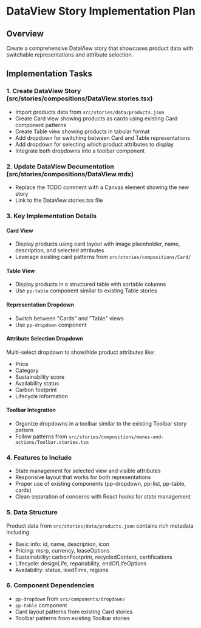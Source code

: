 # DataView Story Implementation Plan

## Overview
Create a comprehensive DataView story that showcases product data with switchable representations and attribute selection.

## Implementation Tasks

### 1. Create DataView Story (src/stories/compositions/DataView.stories.tsx)
- Import products data from `src/stories/data/products.json`
- Create Card view showing products as cards using existing Card component patterns
- Create Table view showing products in tabular format
- Add dropdown for switching between Card and Table representations
- Add dropdown for selecting which product attributes to display
- Integrate both dropdowns into a toolbar component

### 2. Update DataView Documentation (src/stories/compositions/DataView.mdx)
- Replace the TODO comment with a Canvas element showing the new story
- Link to the DataView.stories.tsx file

### 3. Key Implementation Details

#### Card View
- Display products using card layout with image placeholder, name, description, and selected attributes
- Leverage existing card patterns from `src/stories/compositions/Card/`

#### Table View
- Display products in a structured table with sortable columns
- Use `pp-table` component similar to existing Table stories

#### Representation Dropdown
- Switch between "Cards" and "Table" views
- Use `pp-dropdown` component

#### Attribute Selection Dropdown
Multi-select dropdown to show/hide product attributes like:
- Price
- Category
- Sustainability score
- Availability status
- Carbon footprint
- Lifecycle information

#### Toolbar Integration
- Organize dropdowns in a toolbar similar to the existing Toolbar story pattern
- Follow patterns from `src/stories/compositions/menus-and-actions/Toolbar.stories.tsx`

### 4. Features to Include
- State management for selected view and visible attributes
- Responsive layout that works for both representations
- Proper use of existing components (pp-dropdown, pp-list, pp-table, cards)
- Clean separation of concerns with React hooks for state management

### 5. Data Structure
Product data from `src/stories/data/products.json` contains rich metadata including:
- Basic info: id, name, description, icon
- Pricing: msrp, currency, leaseOptions
- Sustainability: carbonFootprint, recycledContent, certifications
- Lifecycle: designLife, repairability, endOfLifeOptions
- Availability: status, leadTime, regions

### 6. Component Dependencies
- `pp-dropdown` from `src/components/dropdown/`
- `pp-table` component
- Card layout patterns from existing Card stories
- Toolbar patterns from existing Toolbar stories